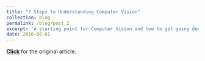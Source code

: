 ```yaml
---
title: "7 Steps to Understanding Computer Vision"
collection: blog
permalink: /blog/post_2
excerpt: 'A starting point for Computer Vision and how to get going deeper. Dive into this post for some overview of the right resources and a little bit of advice. This post first appeared on [**kdnuggets**](https://www.kdnuggets.com/)'
date: 2016-08-01
---
```


[**Click**](https://www.kdnuggets.com/2016/08/seven-steps-understanding-computer-vision.html) for the original article.
